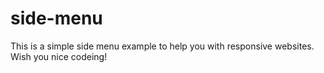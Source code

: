 # side-menu
This is a simple side menu example to help you with responsive websites.
Wish you nice codeing!
